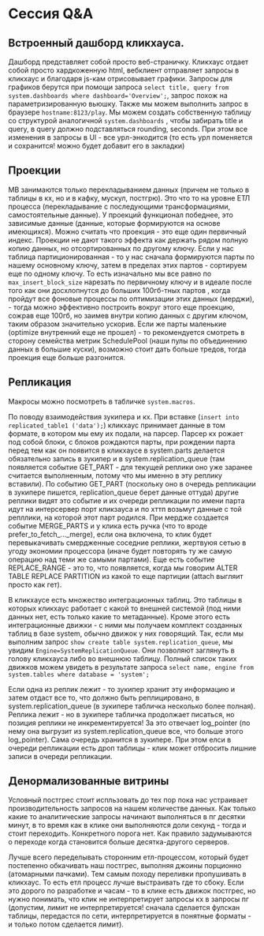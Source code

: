 # Сессия Q&A

## Встроенный дашборд кликхауса.

Дашборд представляет собой просто веб-страничку. Кликхаус отдает собой просто хардкоженную html, вебклиент отправляет запросы в кликхаус и благодаря js-кам отрисовывает графики. Запросы для графиков берутся при помощи запроса `select title, query from system.dashboards where dashboard='Overview';`, запрос похож на параметризированную вьюшку. Также мы можем выполнить запрос в браузере `hostname:8123/play`. Мы можем создать собственную таблицу со структурой аналогичной `system.dashboards` , чтобы забирать title и query, в query должно подставляться rounding, seconds. При этом все изменения в запросы в UI - все урл-энкодится (то есть урл поменяется и сохранится! можно будет добавит его в закладки)

## Проекции

МВ занимаются только перекладыванием данных (причем не только в таблицы в кх, но и в кафку, мускул, постгрю). Это что то на уровне ЕТЛ процесса (перекладывание с последующими трансформациями, самостоятельные данные). У проекций функционал победнее, это зависимые данные (данные, которые формируются на основе имеющихся). Можно считать что проекция - это еще один первичный индекс. Проекции не дают такого эффекта как держать рядом полную копию данных, но отсортированных по другому ключу. Если у нас таблица партиционированная - то у нас сначала формируются парты по нашему основному ключу, затем в пределах этих партов - сортируем еще по одному ключу. То есть изначально мы все равно по `max_insert_block_size` нарезать по первичному ключу и в идеале после того как они досхлопнутся до больших 100гб-тных партов , когда пройдут все фоновые процессы по оптимизации этих данных (мерджи), - тогда можно эффективно построить вокруг этого еще проекцию, сожрав еще 100гб, но заимев внутри копию данных с другим ключом, таким образом значительно ускорив. Если же парты маленькие (optimize внутренний еще не прошел) - то рекомендуется смотреть в сторону семейства метрик SchedulePool (наши пулы по объединению данных в большие куски), возможно стоит дать больше тредов, тогда проекция еще больше разгонится.

## Репликация

Макросы можно посмотреть в табличке `system.macros`.

По поводу взаимодействия зукипера и кх. При вставке (`insert into replicated_table1 ('data');`) кликхаус принимает данные в том формате, в котором мы ему их подали, на парсер. Парсер кх рожает под собой блоки, с блоков рождаются парты, при рождении парта перед тем как он появится в кликхаусе в system.parts делается обязательно запись в зукипер и в system.replication_queue (там появляется событие GET_PART - для текущей реплики оно уже заранее считается выполненным, потому что мы именно в эту реплику вставили). По событию GET_PART (поскольку оно в очередь репликации в зукипере пишется, replication_queue берет данные оттуда) другие реплики видят это событие и их очереди репликации по имени парта идут на интерсервер порт кликзауса и по хттп возьмут данные с той репллики, на которой этот парт родился. При мердже создается событие MERGE_PARTS и у клика есть ручка (что то вроде prefer_to_fetch_..._merge), если она включена, то клик будет перевыкачивать смердженные соседние реплики, жертвуюя сетью в угоду экономии процессора (иначе будет повторять ту же самую операцию над теми же самыми партами). Еще есть событие REPLACE_RANGE - это то, что появляется, когда мы говорим ALTER TABLE REPLACE PARTITION из какой то еще партиции (attach выгляит просто как гет). 

В кликхаусе есть множество интеграционных таблиц. Это таблицы в которых кликхаус работает с какой то внешней системой (под ними данных нет, есть только какие то метаданные). Кроме этого есть интеграционные движки - с ними мы получаем комплект созданных таблиц в базе system, обычно движок у них говорящий. Так, если мы выполним запрос `show create table system.replication_queue`, мы увидим `Engine=SystemReplicationQueue`. Они позволяют заглянуть в голову кликхауса либо во внешнюю таблицу. Полный список таких движков можем увидеть в результате запроса `select name, engine from system.tables where database = 'system';`

Если одна из реплик лежит - то зукипер хранит эту информацию и затем отдаст все то, что должно быть реплицировано, в system.replication_queue (в зукипере табличка несколько более полная). Реплика лежит - но в зукипере табличка продолжает писаться, но позиция реплики не инкрементируется! За это отвечает log_pointer (по нему она выгрузит из system.replication_queue все, что больше этого log_pointer). Сама очередь хранится в зукипере. При этом елси в очереди репликации есть дроп таблицы - клик может отбросить лишние записи в очереди репликации.

## Денормализованные витрины

Условный постгрес стоит испльзовать до тех пор пока нас устраивает производительность запросов на нашем количестве данных. Как только какие то аналитические запросы начинают выполняться в пг десятки минут, в то время как в клике они выполняются доли секунд - тогда и стоит переходить. Конкретного порога нет. Как правило задумываются о переходе когда становится больше десятка-другого серверов.

Лучше всего переделывать сторонним етл-процессом, который будет постепенно обкачивать наш постгрес, выполняя джоины порционно (атомарными пачками). Тем самым походу переливки пропушивать в кликхаус. То есть етл процесс лучше выстраивать где то сбоку. Если это дорого по разработке и часам - то в клике есть движок постгрес, но нужно понимать, что клик не интерпретирует запросы кх в запросы пг (допустим, лимит не интерпретируется! сначала сделается фулскан таблицы, передастся по сети, интерпретируется в понятные форматы - и только потом сделается лимит). 
